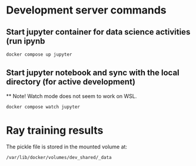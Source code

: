 # Development server commands

## Start jupyter container for data science activities (run ipynb
```bash
docker compose up jupyter
```
## Start jupyter notebook and sync with the local directory (for active development)
** Note! Watch mode does not seem to work on WSL.
```bash
docker compose watch jupyter
```

# Ray training results
The pickle file is stored in the mounted volume at:
```bash
/var/lib/docker/volumes/dev_shared/_data
```

